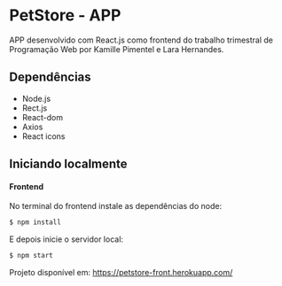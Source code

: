 # PetStore - APP

APP desenvolvido com React.js como frontend do trabalho trimestral de Programação Web por Kamille Pimentel e Lara Hernandes.

## Dependências

- Node.js
- Rect.js
- React-dom
- Axios
- React icons

## Iniciando localmente
#### Frontend

No terminal do frontend instale as dependências do node:

```sh
$ npm install
```

E depois inicie o servidor local:

```sh
$ npm start
```

Projeto disponível em:
https://petstore-front.herokuapp.com/


